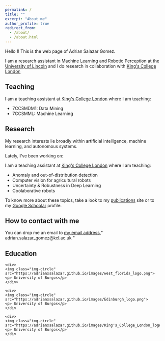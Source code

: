 ```yaml
---
permalink: /
title: ""
excerpt: "About me"
author_profile: true
redirect_from: 
  - /about/
  - /about.html
---
```


<div class="text-justify">

<p>Hello !! This is the web page of Adrian Salazar Gomez.</p>

<p>I am a research assistant in Machine Learning and Robotic Perception at the  <a href="https://www.lincoln.ac.uk/home/">University of Lincoln</a>  and I do research in collaboration with <a href="https://www.kcl.ac.uk/">King's College London</a> </p>

<h2> Teaching </h2>

<p>I am a teaching assistant at <a href="https://www.kcl.ac.uk/">King's College London</a> where I am teaching:</p> 

 <ul>
  <li>7CCSMDM1: Data Mining </li>
  <li>7CCSMML: Machine Learning</li>
</ul> 

</div>


<h2> Research </h2>

<div class="text-justify">

<p>My research interests lie broadly within artificial intelligence, machine learning, and autonomous systems.</p>

<p>Lately, I've been working on:</p>

<p>I am a teaching assistant at <a href="https://www.kcl.ac.uk/">King's College London</a> where I am teaching:</p> 

<ul>
  <li>Anomaly and out-of-distribution detection </li>
  <li>Computer vision for agricultural robots</li>
  <li>Uncertainty & Robustness in Deep Learning</li>
  <li>Coolaborative robots</li>
</ul> 

<p>To know more about these topics, take a look to my <a href="https://adrianxsalazar.github.io/publications/">publications</a> site or to my <a href="https://scholar.google.com/citations?user=xC3keU4AAAAJ&hl=en">Google Schoolar</a> profile. </p>

</div>


<div class="text-justify">

<h2> How to contact with me </h2>

<p>You can drop me an email to <a href="mailto: adrian.salazar_gomez@kcl.ac.uk"> my email address </a> "  adrian.salazar_gomez@kcl.ac.uk   " </p>

</div>
  

<div class="text-justify">

<h2> Education </h2>

<div class="align-center">

<div class="row">
	
	<div>
	<img class="img-circle" src="https://adrianxsalazar.github.io/images/west_florida_logo.png">
	<p> University of Burgos</p>
	</div>
	
	<div>
	<img class="img-circle" src="https://adrianxsalazar.github.io/images/Edinburgh_logo.png">
	<p> University of Burgos</p>
	</div
	
	<div>
	<img class="img-circle" src="https://adrianxsalazar.github.io/images/King's_College_London_logo.png">
	<p> University of Burgos</p>
	</div
</div>

</div>


